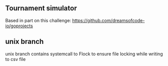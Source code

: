 ## Tournament simulator
Based in part on this challenge: https://github.com/dreamsofcode-io/goprojects

## unix branch
unix branch contains systemcall to Flock to ensure file locking while writing to csv file
